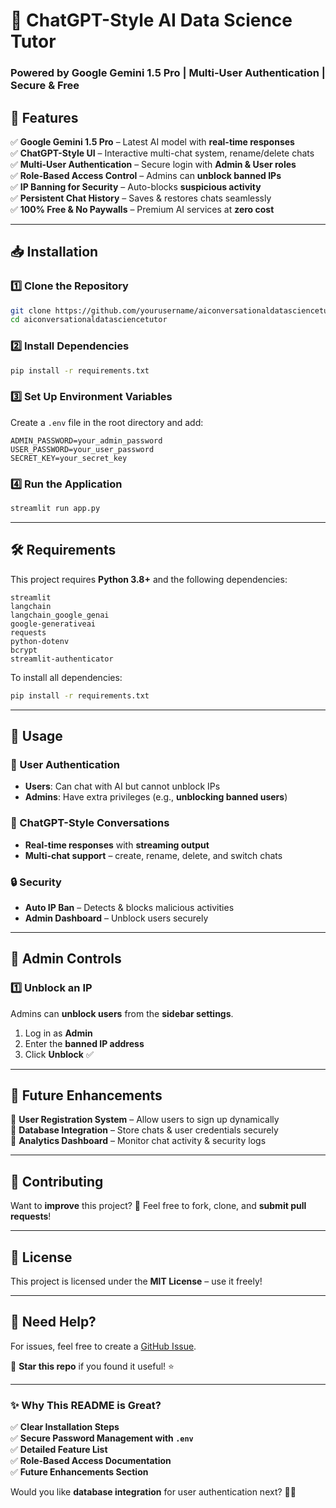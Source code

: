 # 🚀 ChatGPT-Style AI Data Science Tutor  
### Powered by Google Gemini 1.5 Pro | Multi-User Authentication | Secure & Free  

## 🌟 Features  
✅ **Google Gemini 1.5 Pro** – Latest AI model with **real-time responses**  
✅ **ChatGPT-Style UI** – Interactive multi-chat system, rename/delete chats  
✅ **Multi-User Authentication** – Secure login with **Admin & User roles**  
✅ **Role-Based Access Control** – Admins can **unblock banned IPs**  
✅ **IP Banning for Security** – Auto-blocks **suspicious activity**  
✅ **Persistent Chat History** – Saves & restores chats seamlessly  
✅ **100% Free & No Paywalls** – Premium AI services at **zero cost**  

---

## 📥 Installation  

### **1️⃣ Clone the Repository**  
```bash
git clone https://github.com/yourusername/aiconversationaldatasciencetutor.git
cd aiconversationaldatasciencetutor
```

### **2️⃣ Install Dependencies**  
```bash
pip install -r requirements.txt
```

### **3️⃣ Set Up Environment Variables**  
Create a `.env` file in the root directory and add:  
```
ADMIN_PASSWORD=your_admin_password
USER_PASSWORD=your_user_password
SECRET_KEY=your_secret_key
```

### **4️⃣ Run the Application**  
```bash
streamlit run app.py
```

---

## 🛠 Requirements  
This project requires **Python 3.8+** and the following dependencies:  
```plaintext
streamlit
langchain
langchain_google_genai
google-generativeai
requests
python-dotenv
bcrypt
streamlit-authenticator
```
To install all dependencies:  
```bash
pip install -r requirements.txt
```

---

## 🎯 Usage  

### **🔑 User Authentication**  
- **Users**: Can chat with AI but cannot unblock IPs  
- **Admins**: Have extra privileges (e.g., **unblocking banned users**)  

### **💬 ChatGPT-Style Conversations**  
- **Real-time responses** with **streaming output**  
- **Multi-chat support** – create, rename, delete, and switch chats  

### **🔒 Security**  
- **Auto IP Ban** – Detects & blocks malicious activities  
- **Admin Dashboard** – Unblock users securely  

---

## 🔐 Admin Controls  

### **1️⃣ Unblock an IP**  
Admins can **unblock users** from the **sidebar settings**.  
1. Log in as **Admin**  
2. Enter the **banned IP address**  
3. Click **Unblock** ✅  

---

## 📌 Future Enhancements  
🔹 **User Registration System** – Allow users to sign up dynamically  
🔹 **Database Integration** – Store chats & user credentials securely  
🔹 **Analytics Dashboard** – Monitor chat activity & security logs  

---

## 🤝 Contributing  
Want to **improve** this project? 🎉 Feel free to fork, clone, and **submit pull requests**!  

---

## 📄 License  
This project is licensed under the **MIT License** – use it freely!  

---

## 💬 Need Help?  
For issues, feel free to create a [GitHub Issue](https://github.com/yourusername/aiconversationaldatasciencetutor/issues).  

🌟 **Star this repo** if you found it useful! ⭐  

---

### **✨ Why This README is Great?**  
✅ **Clear Installation Steps**  
✅ **Secure Password Management with `.env`**  
✅ **Detailed Feature List**  
✅ **Role-Based Access Documentation**  
✅ **Future Enhancements Section**  

Would you like **database integration** for user authentication next? 🚀😊

